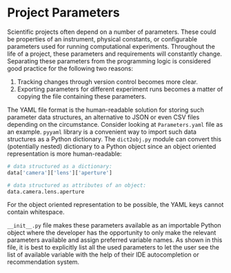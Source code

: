 # Project Parameters

Scientific projects often depend on a number of parameters. These could be properties of an instrument, physical constants, or configurable parameters used for running computational experiments.
Throughout the life of a project, these parameters and requirements will constantly change. Separating these parameters from the programming logic is considered good practice for the following two reasons:

1. Tracking changes through version control becomes more clear.
2. Exporting parameters for different experiment runs becomes a matter of copying the file containing these parameters.

The YAML file format is the human-readable solution for storing such parameter data structures, an alternative to JSON or even CSV files depending on the circumstance. Consider looking at `Parameters.yaml` file as an example. `pyyaml` library is a convenient way to import such data structures as a Python dictionary. The `dict2obj.py` module can convert this (potentially nested) dictionary to a Python object since an object oriented representation is more human-readable:

```py
# data structured as a dictionary:
data['camera']['lens']['aperture']
```

```py
# data structured as attributes of an object:
data.camera.lens.aperture
```

For the object oriented representation to be possible, the YAML keys cannot contain whitespace.

`__init__.py` file makes these parameters available as an importable Python object where the developer has the opportunity to only make the relevant parameters available and assign preferred variable names. As shown in this file, it is best to explicitly list all the used parameters to let the user see the list of available variable with the help of their IDE autocompletion or recommendation system.
